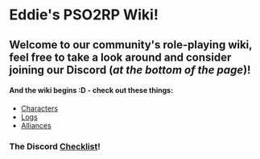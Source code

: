 # Eddie's PSO2RP Wiki!



## Welcome to our community's role-playing wiki, feel free to take a look around and consider joining our Discord (*at the bottom of the page*)!

#### And the wiki begins :D - check out these things: 
- [Characters](SubIndexes/Characters/Characters.md)
- [Logs](SubIndexes/Logs/Logs.md)
- [Alliances](SubIndexes/Alliances/Alliances.md)


### The Discord [Checklist](OffTopicIndexes/DiscordChecklist.md)!